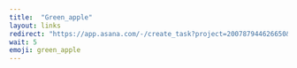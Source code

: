 ```yaml
---
title:  "Green_apple"
layout: links
redirect: "https://app.asana.com/-/create_task?project=200787944626650&name=green_apple&description=Added%20from%20shortlink"
wait: 5
emoji: green_apple
---
```



